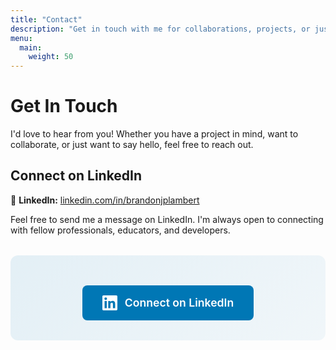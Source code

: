 ```yaml
---
title: "Contact"
description: "Get in touch with me for collaborations, projects, or just to say hello"
menu:
  main:
    weight: 50
---
```


# Get In Touch

I'd love to hear from you! Whether you have a project in mind, want to collaborate, or just want to say hello, feel free to reach out.

## Connect on LinkedIn

💼 **LinkedIn:** [linkedin.com/in/brandonjplambert](https://linkedin.com/in/brandonjplambert)

Feel free to send me a message on LinkedIn. I'm always open to connecting with fellow professionals, educators, and developers.

<style>
.linkedin-cta {
    margin: 2rem 0;
    padding: 2rem;
    background: linear-gradient(135deg, rgba(0, 119, 181, 0.1), rgba(0, 119, 181, 0.05));
    border-radius: 12px;
    text-align: center;
}

.linkedin-btn {
    display: inline-flex;
    align-items: center;
    gap: 0.75rem;
    padding: 1rem 2rem;
    background: #0077b5;
    color: white;
    text-decoration: none;
    border-radius: 8px;
    font-weight: 600;
    font-size: 1.1rem;
    transition: all 0.3s ease;
    margin-top: 1rem;
}

.linkedin-btn:hover {
    background: #005885;
    transform: translateY(-2px);
    box-shadow: 0 8px 20px rgba(0, 119, 181, 0.3);
}

.linkedin-icon {
    width: 24px;
    height: 24px;
}
</style>

<div class="linkedin-cta">
    <a href="https://linkedin.com/in/brandonjplambert" target="_blank" rel="noopener" class="linkedin-btn">
        <svg class="linkedin-icon" viewBox="0 0 24 24" fill="currentColor">
            <path d="M20.447 20.452h-3.554v-5.569c0-1.328-.027-3.037-1.852-3.037-1.853 0-2.136 1.445-2.136 2.939v5.667H9.351V9h3.414v1.561h.046c.477-.9 1.637-1.85 3.37-1.85 3.601 0 4.267 2.37 4.267 5.455v6.286zM5.337 7.433c-1.144 0-2.063-.926-2.063-2.065 0-1.138.92-2.063 2.063-2.063 1.14 0 2.064.925 2.064 2.063 0 1.139-.925 2.065-2.064 2.065zm1.782 13.019H3.555V9h3.564v11.452zM22.225 0H1.771C.792 0 0 .774 0 1.729v20.542C0 23.227.792 24 1.771 24h20.451C23.2 24 24 23.227 24 22.271V1.729C24 .774 23.2 0 22.222 0h.003z"/>
        </svg>
        Connect on LinkedIn
    </a>
</div>